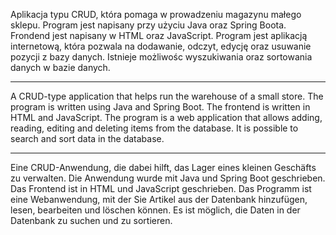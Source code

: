 Aplikacja typu CRUD,  która pomaga w prowadzeniu magazynu małego sklepu. Program jest napisany przy użyciu Java oraz Spring Boota. Frondend jest napisany w HTML oraz JavaScript. 
Program jest aplikacją internetową, która pozwala na dodawanie, odczyt, edycję oraz usuwanie pozycji z bazy danych. Istnieje możliwośc wyszukiwania oraz sortowania danych w bazie danych.

***************************************************************************************************************************************************************************************************

A CRUD-type application that helps run the warehouse of a small store. The program is written using Java and Spring Boot. The frontend is written in HTML and JavaScript. 
The program is a web application that allows adding, reading, editing and deleting items from the database. It is possible to search and sort data in the database.

***************************************************************************************************************************************************************************************************

Eine CRUD-Anwendung, die dabei hilft, das Lager eines kleinen Geschäfts zu verwalten. Die Anwendung wurde mit Java und Spring Boot geschrieben. Das Frontend ist in HTML und JavaScript geschrieben. 
Das Programm ist eine Webanwendung, mit der Sie Artikel aus der Datenbank hinzufügen, lesen, bearbeiten und löschen können. Es ist möglich, die Daten in der Datenbank zu suchen und zu sortieren.
